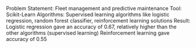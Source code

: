 Problem Statement: Fleet management and predictive maintenance
Tool: Scikit-Learn
Algorithms: Supervised learning algorithms like logistic regression, random forest classifier, reinforcement learning solutions
Result: Logistic regression gave an accuracy of 0.67, relatively higher than the other algorithms (supervised learning)
        Reinforcement learning gave accuracy of 0.55
